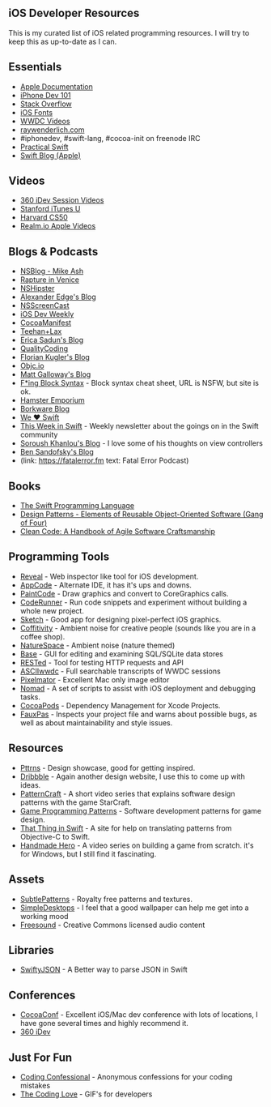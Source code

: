 <!--
Title: Resources
Page: true
Template: page
-->

## iOS Developer Resources

This is my curated list of iOS related programming resources. I will try
to keep this as up-to-date as I can.

Essentials
----------

-   [Apple Documentation](https://developer.apple.com/library/ios/navigation/ "Apple Documentation")
-   [iPhone Dev 101](http://www.idev101.com "iPhone Dev 101")
-   [Stack Overflow](http://stackoverflow.com "Stack Overflow")
-   [iOS Fonts](http://iosfonts.com "iOS Fonts")
-   [WWDC Videos](https://developer.apple.com/wwdc/videos/ "WWDC Videos")
-   [raywenderlich.com](http://www.raywenderlich.com "raywenderlich.com")
-   \#iphonedev, \#swift-lang, \#cocoa-init on freenode IRC
-   [Practical Swift](http://practicalswift.com "Practical Swift")
-   [Swift Blog (Apple)](https://developer.apple.com/swift/blog/ "Swift Blog (Apple)")

Videos
------

-   [360 iDev Session Videos](http://360idev.com/session-videos/ "360 iDev 2013 Sessions")
-   [Stanford iTunes U](http://itunes.stanford.edu "Stanford iTunes U")
-   [Harvard CS50](https://www.youtube.com/user/cs50tv)
-   [Realm.io Apple Videos](https://realm.io/news/#apple)

Blogs & Podcasts
----------------

-   [NSBlog - Mike Ash](http://www.mikeash.com/pyblog/ "Mike Ash's Blog")
-   [Rapture in Venice](http://raptureinvenice.com "Rapture in Venice")
-   [NSHipster](http://nshipster.com "NSHipster")
-   [Alexander Edge's Blog](http://www.alexedge.co.uk "Alexander Edge's Blog")
-   [NSScreenCast](http://nsscreencast.com "NSScreenCast")
-   [iOS Dev Weekly](http://iosdevweekly.com "iOS Dev Weekly")
-   [CocoaManifest](http://cocoamanifest.net "CocoaManifest")
-   [Teehan+Lax](http://teehanlax.com "Teehan+Lax")
-   [Erica Sadun's Blog](http://ericasadun.com "Erica Sadun's Blog")
-   [QualityCoding](http://qualitycoding.org "QualityCoding")
-   [Florian Kugler's Blog](http://floriankugler.com/blog "Florian Kugler's Blog")
-   [Objc.io](http://www.objc.io "Objc.io")
-   [Matt Galloway's Blog](http://www.galloway.me.uk "Matt Galloway's Blog")
-   [F\*ing Block Syntax](http://fuckingblocksyntax.com "F*ing Block Syntax") - Block syntax cheat sheet, URL is NSFW, but site is ok.
-   [Hamster Emporium](http://sealiesoftware.com/blog/ "Hamster Emporium")
-   [Borkware Blog](http://borkwarellc.wordpress.com "Borkware Blog")
-   [We ❤ Swift](http://www.weheartswift.com "We Heart Swift")
-   [This Week in Swift](https://swiftnews.curated.co) - Weekly newsletter about the goings on in the Swift community
-   [Soroush Khanlou's Blog](http://khanlou.com) - I love some of his thoughts on view controllers
-   [Ben Sandofsky's Blog](https://sandofsky.com)
-   (link: https://fatalerror.fm text: Fatal Error Podcast)

Books
-----

-   [The Swift Programming Language](https://itunes.apple.com/us/book/swift-programming-language/id881256329?mt=11)
-   [Design Patterns - Elements of Reusable Object-Oriented Software (Gang of Four)](http://www.amazon.com/Design-Patterns-Elements-Reusable-Object-Oriented/dp/0201633612)
-   [Clean Code: A Handbook of Agile Software Craftsmanship](http://www.amazon.com/Clean-Code-Handbook-Software-Craftsmanship-ebook/dp/B001GSTOAM)

Programming Tools
-----------------

-   [Reveal](http://revealapp.com/ "Reveal") - Web inspector like tool for iOS development.
-   [AppCode](http://www.jetbrains.com/objc/ "AppCode") - Alternate IDE, it has it's ups and downs.
-   [PaintCode](http://www.paintcodeapp.com "PaintCode") - Draw graphics and convert to CoreGraphics calls.
-   [CodeRunner](http://www.krillapps.com/coderunner/ "CodeRunner") - Run code snippets and experiment without building a whole new project.
-   [Sketch](http://www.bohemiancoding.com/sketch/ "Sketch") - Good app for designing pixel-perfect iOS graphics.
-   [Coffitivity](http://www.coffitivity.com "Coffitivity") - Ambient noise for creative people (sounds like you are in a coffee shop).
-   [NatureSpace](http://www.naturespace.com "NatureSpace") - Ambient noise (nature themed)
-   [Base](http://itunes.apple.com/us/app/base/id402383384?mt=12&uo=4&partnerId=30&partnerId=30&siteID=5J6ygNnQgI4-5HaY_VomXqNP53BCNKKyTQ "Base") - GUI for editing and examining SQL/SQLite data stores
-   [RESTed](https://itunes.apple.com/us/app/rested/id421879749?mt=12&ign-mpt=uo%3D4 "RESTed") - Tool for testing HTTP requests and API
-   [ASCIIwwdc](http://asciiwwdc.com "ASCIIwwdc") - Full searchable transcripts of WWDC sessions
-   [Pixelmator](http://www.pixelmator.com "Pixelmator") - Excellent Mac only image editor
-   [Nomad](http://nomad-cli.com "Nomad CLI") - A set of scripts to assist with iOS deployment and debugging tasks.
-   [CocoaPods](http://cocoapods.org "CocoaPods") - Dependency Management for Xcode Projects.
-   [FauxPas](http://fauxpasapp.com "Faux Pas") - Inspects your project file and warns about possible bugs, as well as about maintainability and style issues.

Resources
---------

-   [Pttrns](http://pttrns.com/ "Pttrns") - Design showcase, good for getting inspired.
-   [Dribbble](http://dribbble.com "Dribbble") - Again another design website, I use this to come up with ideas.
-   [PatternCraft](https://www.youtube.com/playlist?list=PL8B19C3040F6381A2 "PatternCraft") - A short video series that explains software design patterns with the game StarCraft.
-   [Game Programming Patterns](http://gameprogrammingpatterns.com "Game Programming Patterns") - Software development patterns for game design.
-   [That Thing in Swift](http://thatthinginswift.com "That Thing in Swift") - A site for help on translating patterns from Objective-C to Swift.
-   [Handmade Hero](http://handmadehero.org) - A video series on building a game from scratch. it's for Windows, but I still find it fascinating.

Assets
------

-   [SubtlePatterns](http://subtlepatterns.com "Subtle Patterns") - Royalty free patterns and textures.
-   [SimpleDesktops](http://simpledesktops.com "SimpleDesktops") - I feel that a good wallpaper can help me get into a working mood
-   [Freesound](http://www.freesound.org "Freesound") - Creative Commons licensed audio content

Libraries
---------

-   [SwiftyJSON](https://github.com/SwiftyJSON/SwiftyJSON) - A Better way to parse JSON in Swift

Conferences
-----------

-   [CocoaConf](http://cocoaconf.com "CocoaConf") - Excellent iOS/Mac dev conference with lots of locations, I have gone several times and highly recommend it.
-   [360 iDev](http://360idev.com)

Just For Fun
------------

-   [Coding Confessional](http://www.codingconfessional.com) - Anonymous confessions for your coding mistakes
-   [The Coding Love](http://thecodinglove.com) - GIF's for developers